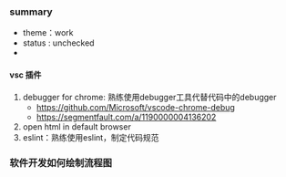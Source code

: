 ### summary
- theme：work 
- status : unchecked
- 
#### vsc 插件
1. debugger for chrome: 熟练使用debugger工具代替代码中的debugger
    - https://github.com/Microsoft/vscode-chrome-debug
    - https://segmentfault.com/a/1190000004136202
2. open html in default browser
3. eslint：熟练使用eslint，制定代码规范


### 软件开发如何绘制流程图
